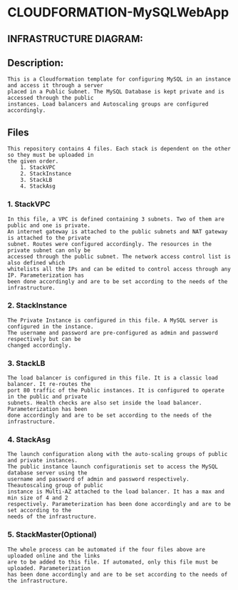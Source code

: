 # CLOUDFORMATION-MySQLWebApp

## INFRASTRUCTURE DIAGRAM: 



## Description:
	 
	This is a Cloudformation template for configuring MySQL in an instance and access it through a server
	placed in a Public Subnet. The MySQL Database is kept private and is accessed through the public
	instances. Load balancers and Autoscaling groups are configured accordingly.
	
## Files

	This repository contains 4 files. Each stack is dependent on the other so they must be uploaded in
	the given order.
		1. StackVPC
		2. StackInstance
		3. StackLB
		4. StackAsg

### 1. StackVPC
	In this file, a VPC is defined containing 3 subnets. Two of them are public and one is private.
	An internet gateway is attached to the public subnets and NAT gateway is attached to the private
	subnet. Routes were configured accordingly. The resources in the private subnet can only be 
	accessed through the public subnet. The network access control list is also defined which 
	whitelists all the IPs and can be edited to control access through any IP. Parameterization has 
	been done accordingly and are to be set according to the needs of the infrastructure.

### 2. StackInstance

	The Private Instance is configured in this file. A MySQL server is configured in the instance.
	The username and password are pre-configured as admin and password respectively but can be
	changed accordingly.

### 3. StackLB

	The load balancer is configured in this file. It is a classic load balancer. It re-routes the 
	port 80 traffic of the Public instances. It is configured to operate in the public and private
	subnets. Health checks are also set inside the load balancer. Parameterization has been 
	done accordingly and are to be set according to the needs of the infrastructure.

### 4. StackAsg

	The launch configuration along with the auto-scaling groups of public and private instances.
	The public instance launch configurationis set to access the MySQL database server using the
	username and password of admin and password respectively. Theautoscaling group of public
	instance is Multi-AZ attached to the load balancer. It has a max and min size of 4 and 2
	respectively. Parameterization has been done accordingly and are to be set according to the
	needs of the infrastructure.

### 5. StackMaster(Optional)
	The whole process can be automated if the four files above are uploaded online and the links
	are to be added to this file. If automated, only this file must be uploaded. Parameterization
	has been done accordingly and are to be set according to the needs of the infrastructure.

